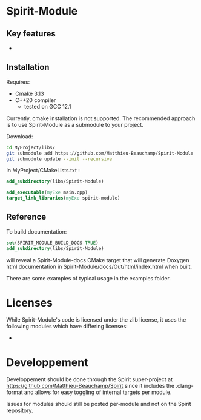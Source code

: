 # Spirit-Module


## Key features
-

## Installation

Requires:
- Cmake 3.13
- C++20 compiler 
  - tested on GCC 12.1

Currently, cmake installation is not supported.
The recommended approach is to use Spirit-Module as a submodule to your project.

Download:
```sh
cd MyProject/libs/
git submodule add https://github.com/Matthieu-Beauchamp/Spirit-Module
git submodule update --init --recursive
```

In MyProject/CMakeLists.txt :
```cmake
add_subdirectory(libs/Spirit-Module)

add_executable(myExe main.cpp)
target_link_libraries(myExe spirit-module)
```

## Reference
To build documentation: 
```cmake
set(SPIRIT_MODULE_BUILD_DOCS TRUE)
add_subdirectory(libs/Spirit-Module)
```
will reveal a Spirit-Module-docs CMake target
that will generate Doxygen html documentation in Spirit-Module/docs/Out/html/index.html
when built.

There are some examples of typical usage in the examples folder.

# Licenses
While Spirit-Module's code is licensed under the zlib license, it uses the following
modules which have differing licenses:

-

# Developpement
Developpement should be done through the Spirit super-project at 
https://github.com/Matthieu-Beauchamp/Spirit since it includes
the .clang-format and allows for easy toggling of internal targets per module.

Issues for modules should still be posted per-module and not on the 
Spirit repository.